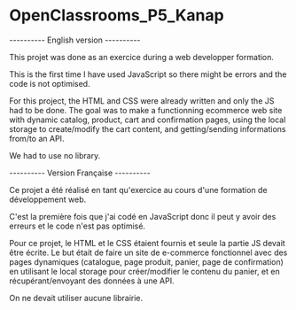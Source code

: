 # OpenClassrooms_P5_Kanap

---------- English version ----------

This projet was done as an exercice during a web developper formation.

This is the first time I have used JavaScript so there might be errors and the code is not optimised.

For this project, the HTML and CSS were already written and only the JS had to be done.
The goal was to make a functionning ecommerce web site with dynamic catalog, product, cart and confirmation pages, using the local storage to create/modify the cart content, and getting/sending informations from/to an API. 

We had to use no library.

---------- Version Française ----------

Ce projet a été réalisé en tant qu'exercice au cours d'une formation de développement web.

C'est la première fois que j'ai codé en JavaScript donc il peut y avoir des erreurs et le code n'est pas optimisé.

Pour ce projet, le HTML et le CSS étaient fournis et seule la partie JS devait être écrite.
Le but était de faire un site de e-commerce fonctionnel avec des pages dynamiques (catalogue, page produit, panier, page de confirmation) en utilisant le local storage pour créer/modifier le contenu du panier, et en récupérant/envoyant des données à une API.

On ne devait utiliser aucune librairie.
